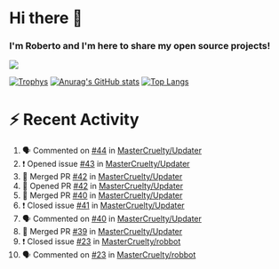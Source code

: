 # Hi there 👋
### I'm Roberto and I'm here to share my open source projects!

<img src="https://komarev.com/ghpvc/?username=mastercruelty&label=Profile views&color=0e75b6"><br>

[![Trophys](https://github-profile-trophy.vercel.app/?username=mastercruelty)](https://github.com/ryo-ma/github-profile-trophy)
[![Anurag's GitHub stats](https://github-readme-stats.vercel.app/api?username=mastercruelty&show_icons=true&theme=tokyonight)](https://github.com/anuraghazra/github-readme-stats)
[![Top Langs](https://github-readme-stats.vercel.app/api/top-langs/?username=mastercruelty&layout=compact)](https://github.com/anuraghazra/github-readme-stats)

# :zap: Recent Activity
<!--START_SECTION:activity-->
1. 🗣 Commented on [#44](https://github.com/MasterCruelty/Updater/issues/44) in [MasterCruelty/Updater](https://github.com/MasterCruelty/Updater)
2. ❗️ Opened issue [#43](https://github.com/MasterCruelty/Updater/issues/43) in [MasterCruelty/Updater](https://github.com/MasterCruelty/Updater)
3. 🎉 Merged PR [#42](https://github.com/MasterCruelty/Updater/pull/42) in [MasterCruelty/Updater](https://github.com/MasterCruelty/Updater)
4. 💪 Opened PR [#42](https://github.com/MasterCruelty/Updater/pull/42) in [MasterCruelty/Updater](https://github.com/MasterCruelty/Updater)
5. 🎉 Merged PR [#40](https://github.com/MasterCruelty/Updater/pull/40) in [MasterCruelty/Updater](https://github.com/MasterCruelty/Updater)
6. ❗️ Closed issue [#41](https://github.com/MasterCruelty/Updater/issues/41) in [MasterCruelty/Updater](https://github.com/MasterCruelty/Updater)
7. 🗣 Commented on [#40](https://github.com/MasterCruelty/Updater/issues/40) in [MasterCruelty/Updater](https://github.com/MasterCruelty/Updater)
8. 🎉 Merged PR [#39](https://github.com/MasterCruelty/Updater/pull/39) in [MasterCruelty/Updater](https://github.com/MasterCruelty/Updater)
9. ❗️ Closed issue [#23](https://github.com/MasterCruelty/robbot/issues/23) in [MasterCruelty/robbot](https://github.com/MasterCruelty/robbot)
10. 🗣 Commented on [#23](https://github.com/MasterCruelty/robbot/issues/23) in [MasterCruelty/robbot](https://github.com/MasterCruelty/robbot)
<!--END_SECTION:activity-->
